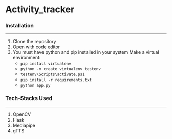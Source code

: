 # Activity_tracker

### Installation
---

1. Clone the repository
2. Open with code editor
3. You must have python and pip installed in your system
    Make a virtual environment:
    + ` pip install virtualenv `
    + ` python -m create virtualenv testenv `
    + ` testenv\Scripts\activate.ps1 `
    + ` pip install -r requirements.txt `
    + ` python app.py `
     

### Tech-Stacks Used
---
<ol>
<li>OpenCV
<li>Flask
<br/>
<li>Mediapipe
<br/>
<li>gTTS
<br/>
</ol>

